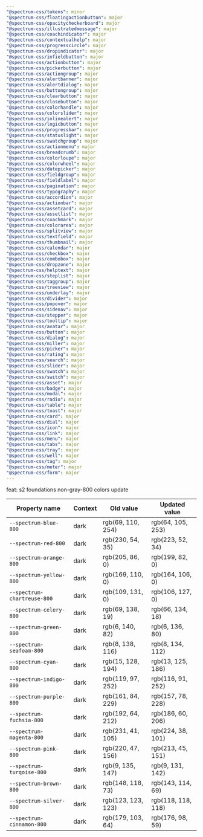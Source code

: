 ```yaml
---
"@spectrum-css/tokens": minor
"@spectrum-css/floatingactionbutton": major
"@spectrum-css/opacitycheckerboard": major
"@spectrum-css/illustratedmessage": major
"@spectrum-css/coachindicator": major
"@spectrum-css/contextualhelp": major
"@spectrum-css/progresscircle": major
"@spectrum-css/dropindicator": major
"@spectrum-css/infieldbutton": major
"@spectrum-css/actionbutton": major
"@spectrum-css/pickerbutton": major
"@spectrum-css/actiongroup": major
"@spectrum-css/alertbanner": major
"@spectrum-css/alertdialog": major
"@spectrum-css/buttongroup": major
"@spectrum-css/clearbutton": major
"@spectrum-css/closebutton": major
"@spectrum-css/colorhandle": major
"@spectrum-css/colorslider": major
"@spectrum-css/inlinealert": major
"@spectrum-css/logicbutton": major
"@spectrum-css/progressbar": major
"@spectrum-css/statuslight": major
"@spectrum-css/swatchgroup": major
"@spectrum-css/actionmenu": major
"@spectrum-css/breadcrumb": major
"@spectrum-css/colorloupe": major
"@spectrum-css/colorwheel": major
"@spectrum-css/datepicker": major
"@spectrum-css/fieldgroup": major
"@spectrum-css/fieldlabel": major
"@spectrum-css/pagination": major
"@spectrum-css/typography": major
"@spectrum-css/accordion": major
"@spectrum-css/actionbar": major
"@spectrum-css/assetcard": major
"@spectrum-css/assetlist": major
"@spectrum-css/coachmark": major
"@spectrum-css/colorarea": major
"@spectrum-css/splitview": major
"@spectrum-css/textfield": major
"@spectrum-css/thumbnail": major
"@spectrum-css/calendar": major
"@spectrum-css/checkbox": major
"@spectrum-css/combobox": major
"@spectrum-css/dropzone": major
"@spectrum-css/helptext": major
"@spectrum-css/steplist": major
"@spectrum-css/taggroup": major
"@spectrum-css/treeview": major
"@spectrum-css/underlay": major
"@spectrum-css/divider": major
"@spectrum-css/popover": major
"@spectrum-css/sidenav": major
"@spectrum-css/stepper": major
"@spectrum-css/tooltip": major
"@spectrum-css/avatar": major
"@spectrum-css/button": major
"@spectrum-css/dialog": major
"@spectrum-css/miller": major
"@spectrum-css/picker": major
"@spectrum-css/rating": major
"@spectrum-css/search": major
"@spectrum-css/slider": major
"@spectrum-css/swatch": major
"@spectrum-css/switch": major
"@spectrum-css/asset": major
"@spectrum-css/badge": major
"@spectrum-css/modal": major
"@spectrum-css/radio": major
"@spectrum-css/table": major
"@spectrum-css/toast": major
"@spectrum-css/card": major
"@spectrum-css/dial": major
"@spectrum-css/icon": major
"@spectrum-css/link": major
"@spectrum-css/menu": major
"@spectrum-css/tabs": major
"@spectrum-css/tray": major
"@spectrum-css/well": major
"@spectrum-css/tag": major
"@spectrum-css/meter": major
"@spectrum-css/form": major
---
```


feat: s2 foundations non-gray-800 colors update

| Property name               | Context | Old value          | Updated value      |
| --------------------------- | ------- | ------------------ | ------------------ |
| `--spectrum-blue-800`       | dark    | rgb(69, 110, 254)  | rgb(64, 105, 253)  |
| `--spectrum-red-800`        | dark    | rgb(230, 54, 35)   | rgb(223, 52, 34)   |
| `--spectrum-orange-800`     | dark    | rgb(205, 86, 0)    | rgb(199, 82, 0)    |
| `--spectrum-yellow-800`     | dark    | rgb(169, 110, 0)   | rgb(164, 106, 0)   |
| `--spectrum-chartreuse-800` | dark    | rgb(109, 131, 0)   | rgb(106, 127, 0)   |
| `--spectrum-celery-800`     | dark    | rgb(69, 138, 19)   | rgb(66, 134, 18)   |
| `--spectrum-green-800`      | dark    | rgb(6, 140, 82)    | rgb(6, 136, 80)    |
| `--spectrum-seafoam-800`    | dark    | rgb(8, 138, 116)   | rgb(8, 134, 112)   |
| `--spectrum-cyan-800`       | dark    | rgb(15, 128, 194)  | rgb(13, 125, 186)  |
| `--spectrum-indigo-800`     | dark    | rgb(119, 97, 252)  | rgb(116, 91, 252)  |
| `--spectrum-purple-800`     | dark    | rgb(161, 84, 229)  | rgb(157, 78, 228)  |
| `--spectrum-fuchsia-800`    | dark    | rgb(192, 64, 212)  | rgb(186, 60, 206)  |
| `--spectrum-magenta-800`    | dark    | rgb(231, 41, 105)  | rgb(224, 38, 101)  |
| `--spectrum-pink-800`       | dark    | rgb(220, 47, 156)  | rgb(213, 45, 151)  |
| `--spectrum-turqoise-800`   | dark    | rgb(9, 135, 147)   | rgb(9, 131, 142)   |
| `--spectrum-brown-800`      | dark    | rgb(148, 118, 73)  | rgb(143, 114, 69)  |
| `--spectrum-silver-800`     | dark    | rgb(123, 123, 123) | rgb(118, 118, 118) |
| `--spectrum-cinnamon-800`   | dark    | rgb(179, 103, 64)  | rgb(176, 98, 59)   |
